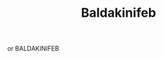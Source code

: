 ---
title: Baldakinifeb
letter: B
permalink: "/definitions/baldakinifeb.html"
body: or BALDAKINIFEB
published_at: '2018-07-07'
source: Black's Law Dictionary
layout: post
---